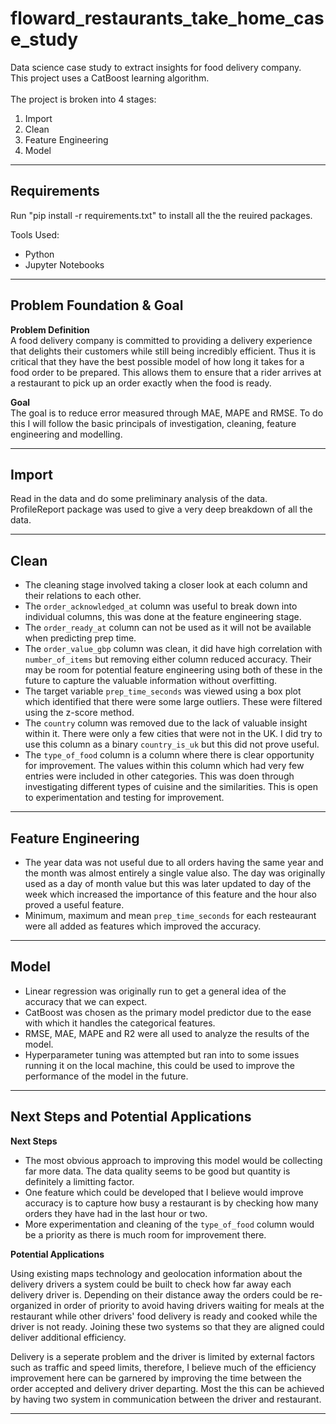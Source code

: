 # floward_restaurants_take_home_case_study
Data science case study to extract insights for food delivery company.<br/>
This project uses a CatBoost learning algorithm.<br/><br/>
The project is broken into 4 stages:<br/>
1. Import<br/>
2. Clean<br/>
3. Feature Engineering<br/>
4. Model<br/>
---
## Requirements
Run "pip install -r requirements.txt" to install all the the reuired packages.<br/>

Tools Used:</br>
- Python
- Jupyter Notebooks

---

## Problem Foundation & Goal
**Problem Definition**<br/>
A food delivery company is committed to providing a delivery experience that delights their customers while still being incredibly efficient. Thus it is critical that they have the best possible model of how long it takes for a food order to be prepared. This allows them to ensure that a rider arrives at a restaurant to pick up an order exactly when the food is ready.<br/>

**Goal**<br/>
The goal is to reduce error measured through MAE, MAPE and RMSE. To do this I will follow the basic principals of investigation, cleaning, feature engineering and modelling.

---

## Import
Read in the data and do some preliminary analysis of the data.</br>
ProfileReport package was used to give a very deep breakdown of all the data.

---

## Clean
- The cleaning stage involved taking a closer look at each column and their relations to each other.<br/>
- The `order_acknowledged_at` column was useful to break down into individual columns, this was done at the feature engineering stage. <br/>
- The `order_ready_at` column can not be used as it will not be available when predicting prep time.<br/>
- The `order_value_gbp` column was clean, it did have high correlation with `number_of_items` but removing either column reduced accuracy. Their may be room for potential feature engineering using both of these in the future to capture the valuable information without overfitting.<br/>
- The target variable `prep_time_seconds` was viewed using a box plot which identified that there were some large outliers. These were filtered using the z-score method.<br/>
- The `country` column was removed due to the lack of valuable insight within it. There were only a few cities that were not in the UK. I did try to use this column as a binary `country_is_uk` but this did not prove useful.<br/>
- The `type_of_food` column is a column where there is clear opportunity for improvement. The values within this column which had very few entries were included in other categories. This was doen through investigating different types of cuisine and the similarities. This is open to experimentation and testing for improvement.

---

## Feature Engineering
- The year data was not useful due to all orders having the same year and the month was almost entirely a single value also. The day was originally used as a day of month value but this was later updated to day of the week which increased the importance of this feature and the hour also proved a useful feature.
- Minimum, maximum and mean `prep_time_seconds` for each resteaurant were all added as features which improved the accuracy.
---

## Model
- Linear regression was originally run to get a general idea of the accuracy that we can expect.
- CatBoost was chosen as the primary model predictor due to the ease with which it handles the categorical features.
- RMSE, MAE, MAPE and R2 were all used to analyze the results of the model.
- Hyperparameter tuning was attempted but ran into to some issues running it on the local machine, this could be used to improve the performance of the model in the future.
---

## Next Steps and Potential Applications
**Next Steps**

- The most obvious approach to improving this model would be collecting far more data. The data quality seems to be good but quantity is definitely a limitting factor.
- One feature which could be developed that I believe would improve accuracy is to capture how busy a restaurant is by checking how many orders they have had in the last hour or two.
- More experimentation and cleaning of the `type_of_food` column would be a priority as there is much room for improvement there.

**Potential Applications**

Using existing maps technology and geolocation information about the delivery drivers a system could be built to check how far away each delivery driver is. Depending on their distance away the orders could be re-organized in order of priority to avoid having drivers waiting for meals at the restaurant while other drivers' food delivery is ready and cooked while the driver is not ready. Joining these two systems so that they are aligned could deliver additional efficiency.<br/>

Delivery is a seperate problem and the driver is limited by external factors such as traffic and speed limits, therefore, I believe much of the efficiency improvement here can be garnered by improving the time between the order accepted and delivery driver departing. Most the this can be achieved by having two system in communication between the driver and restaurant.

---